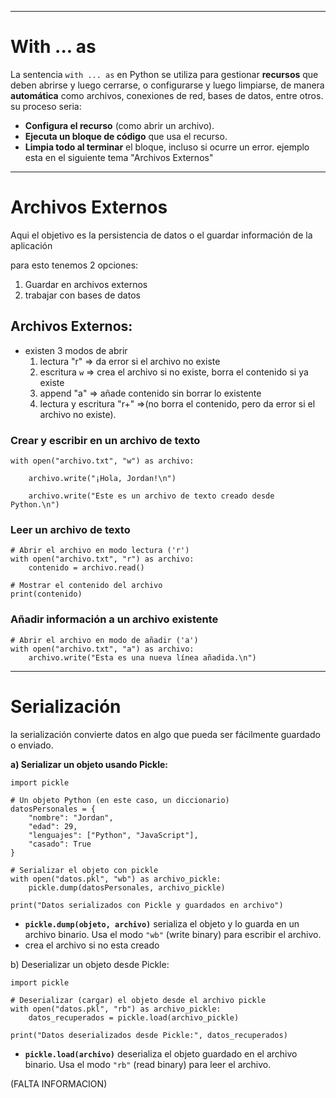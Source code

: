 
---
# With ... as
La sentencia `with ... as` en Python se utiliza para gestionar **recursos** que deben abrirse y luego cerrarse, o configurarse y luego limpiarse, de manera **automática** como archivos, conexiones de red, bases de datos, entre otros.
su proceso seria:
- **Configura el recurso** (como abrir un archivo).
- **Ejecuta un bloque de código** que usa el recurso.
- **Limpia todo al terminar** el bloque, incluso si ocurre un error.
ejemplo esta en el siguiente tema "Archivos Externos"

----

# Archivos Externos 

Aqui el objetivo es la persistencia de datos o el guardar información de la aplicación 

para esto tenemos 2 opciones:
1. Guardar en archivos externos 
2. trabajar con bases de datos 

## Archivos Externos: 

- existen 3 modos de abrir 
	1. lectura "r" => da error si el archivo no existe
	2. escritura `w` => crea el archivo si no existe, borra el contenido si ya existe
	3. append "a" => añade contenido sin borrar lo existente
	4. lectura y escritura "r+" =>(no borra el contenido, pero da error si el archivo no existe).

### Crear y escribir en un archivo de texto
```
with open("archivo.txt", "w") as archivo:

    archivo.write("¡Hola, Jordan!\n")

    archivo.write("Este es un archivo de texto creado desde Python.\n")
```
### Leer un archivo de texto
```
# Abrir el archivo en modo lectura ('r')
with open("archivo.txt", "r") as archivo:
    contenido = archivo.read()

# Mostrar el contenido del archivo
print(contenido)
```
### Añadir información a un archivo existente
```
# Abrir el archivo en modo de añadir ('a')
with open("archivo.txt", "a") as archivo:
    archivo.write("Esta es una nueva línea añadida.\n")

```

----
# Serialización

la serialización convierte datos en algo que pueda ser fácilmente guardado o enviado.


**a) Serializar un objeto usando Pickle:**
```
import pickle

# Un objeto Python (en este caso, un diccionario)
datosPersonales = {
    "nombre": "Jordan",
    "edad": 29,
    "lenguajes": ["Python", "JavaScript"],
    "casado": True
}

# Serializar el objeto con pickle
with open("datos.pkl", "wb") as archivo_pickle:
    pickle.dump(datosPersonales, archivo_pickle)

print("Datos serializados con Pickle y guardados en archivo")
```
- **`pickle.dump(objeto, archivo)`** serializa el objeto y lo guarda en un archivo binario. Usa el modo `"wb"` (write binary) para escribir el archivo.
- crea el archivo si no esta creado


b) Deserializar un objeto desde Pickle:

```
import pickle

# Deserializar (cargar) el objeto desde el archivo pickle
with open("datos.pkl", "rb") as archivo_pickle:
    datos_recuperados = pickle.load(archivo_pickle)

print("Datos deserializados desde Pickle:", datos_recuperados)

```
- **`pickle.load(archivo)`** deserializa el objeto guardado en el archivo binario. Usa el modo `"rb"` (read binary) para leer el archivo.

(FALTA INFORMACION)